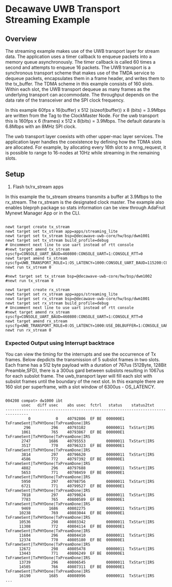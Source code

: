 <!--
#
# Licensed to the Apache Software Foundation (ASF) under one
# or more contributor license agreements.  See the NOTICE file
# distributed with this work for additional information
# regarding copyright ownership.  The ASF licenses this file
# to you under the Apache License, Version 2.0 (the
# "License"); you may not use this file except in compliance
# with the License.  You may obtain a copy of the License at
#
# http://www.apache.org/licenses/LICENSE-2.0
#
# Unless required by applicable law or agreed to in writing,
# software distributed under the License is distributed on an
# "AS IS" BASIS, WITHOUT WARRANTIES OR CONDITIONS OF ANY
#  KIND, either express or implied.  See the License for the
# specific language governing permissions and limitations
# under the License.
#
-->

# Decawave UWB Transport Streaming Example


## Overview

The streaming example makes use of the UWB transport layer for stream data. The application uses a timer callback to enqueue packets into a memory queue asynchronously. The timer callback is called 60 times a second and attempts to enqueue 16 packets. The UWB transport is a synchronous transport scheme that makes use of the TMDA service to dequeue packets, encapsulates them in a frame header, and writes them to the tx_buffer. The TDMA scheme in this example consists of 160 slots. Within each slot, the UWB transport dequeue as many frames as the underlying transport can accommodate. The throughput depends on the data rate of the transceiver and the SPI clock frequency.

In this example 60fps x 16(buffer) x 512 (sizeof(buffer)) x 8 (bits) = 3.9Mbps are written from the Tag to the ClockMaster Node. For the uwb transport this is 160fps x 6 (frames) x 512 x  8(bits) = 3.9Mbps. The default datarate is 6.8Mbps with an 8MHz SPI clock.

The uwb transport layer coexists with other upper-mac layer services. The application layer handles the coexistence by defining how the TDMA slots are allocated. For example, by allocating every 16th slot to a nrng_request, it is possible to range to 16-nodes at 10Hz while streaming in the remaining slots. 

## Setup

1. Flash tx/rx_stream apps 

In this example the tx_stream streams transmits a buffer at 3.9Mbps to the rx_stream. The rx_stream is the designated clock master. The example also enables bleprph package so stats information can be view through AdaFruit Mynewt Manager App or in the CLI.


```no-highlight

newt target create tx_stream
newt target set tx_stream app=apps/streaming_lite
newt target set tx_stream bsp=@decawave-uwb-core/hw/bsp/dwm1001
newt target set tx_stream build_profile=debug
# Uncomment next line to use uart instead of rtt console
#newt target amend tx_stream syscfg=CONSOLE_UART_BAUD=460800:CONSOLE_UART=1:CONSOLE_RTT=0
newt target amend tx_stream syscfg=UWB_TRANSPORT_ROLE=1:OS_LATENCY=1000:CONSOLE_UART_BAUD=115200:CONSOLE_UART=1:CONSOLE_RTT=0:DW1000_SYS_STATUS_BACKTRACE_LEN=128
newt run tx_stream 0

#newt target set tx_stream bsp=@decawave-uwb-core/hw/bsp/dwm1002
#newt run tx_stream 0

newt target create rx_stream
newt target set rx_stream app=apps/streaming_lite
newt target set rx_stream bsp=@decawave-uwb-core/hw/bsp/dwm1001
newt target set rx_stream build_profile=debug
# Uncomment next line to use uart instead of rtt console
#newt target amend rx_stream syscfg=CONSOLE_UART_BAUD=460800:CONSOLE_UART=1:CONSOLE_RTT=0
newt target amend rx_stream syscfg=UWB_TRANSPORT_ROLE=0:OS_LATENCY=1000:USE_DBLBUFFER=1:CONSOLE_UART_BAUD=115200:CONSOLE_UART=1:CONSOLE_RTT=0:DW1000_SYS_STATUS_BACKTRACE_LEN=128
newt run rx_stream 0

```

### Expected Output using Interrupt backtrace 

You can view the timing for the interrupts and see the occurrence of Tx frames. Below depdicts the transmission of 5 subslot frames in two slots. Each frame has a 512 byte payload with a duration of 767us (512Byte, 128Bit Preamble,SFD), there is a 300us gard between subslots resulting in 1067us for each subslot frame. The uwb_transport layer will fill each slot with subslot frames until the boundary of the next slot. In this example there are 160 slot per superframe, with a slot window of 6300us - OS_LATENCY.

```

004208 compat> dw1000 ibt
       usec   diff usec    abs usec  fctrl   status    status2txt
--------------------------------------------------------------------------------
          0           0    40792806  EF BE  000000E1  TxFrameSent|TxPHYDone|TxPreamDone|IRS 
        296         296    40793102         00000011  TxStart|IRS 
       1061         765    40793867  EF BE  000000E1  TxFrameSent|TxPHYDone|TxPreamDone|IRS 
       2747        1686    40795553         00000011  TxStart|IRS 
       3517         770    40796323  EF BE  000000E1  TxFrameSent|TxPHYDone|TxPreamDone|IRS 
       3814         297    40796620         00000011  TxStart|IRS 
       4586         772    40797392  EF BE  000000E1  TxFrameSent|TxPHYDone|TxPreamDone|IRS 
       4882         296    40797688         00000011  TxStart|IRS 
       5653         771    40798459  EF BE  000000E1  TxFrameSent|TxPHYDone|TxPreamDone|IRS 
       5950         297    40798756         00000011  TxStart|IRS 
       6721         771    40799527  EF BE  000000E1  TxFrameSent|TxPHYDone|TxPreamDone|IRS 
       7018         297    40799824         00000011  TxStart|IRS 
       7783         765    40800589  EF BE  000000E1  TxFrameSent|TxPHYDone|TxPreamDone|IRS 
       9469        1686    40802275         00000011  TxStart|IRS 
      10238         769    40803044  EF BE  000000E1  TxFrameSent|TxPHYDone|TxPreamDone|IRS 
      10536         298    40803342         00000011  TxStart|IRS 
      11308         772    40804114  EF BE  000000E1  TxFrameSent|TxPHYDone|TxPreamDone|IRS 
      11604         296    40804410         00000011  TxStart|IRS 
      12374         770    40805180  EF BE  000000E1  TxFrameSent|TxPHYDone|TxPreamDone|IRS 
      12672         298    40805478         00000011  TxStart|IRS 
      13443         771    40806249  EF BE  000000E1  TxFrameSent|TxPHYDone|TxPreamDone|IRS 
      13739         296    40806545         00000011  TxStart|IRS 
      14505         766    40807311  EF BE  000000E1  TxFrameSent|TxPHYDone|TxPreamDone|IRS 
      16190        1685    40808996         00000011  TxStart|IRS 
...
```
